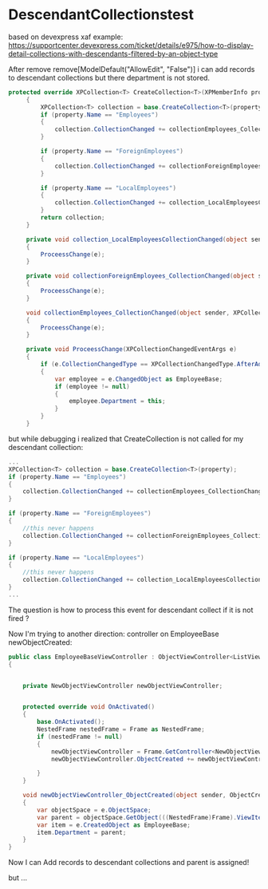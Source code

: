 # DescendantCollectionstest

based on devexpress xaf example: https://supportcenter.devexpress.com/ticket/details/e975/how-to-display-detail-collections-with-descendants-filtered-by-an-object-type



After remove      remove[ModelDefault("AllowEdit", "False")] i can add records to descendant collections but there department is not stored.

```csharp
protected override XPCollection<T> CreateCollection<T>(XPMemberInfo property)
     {
         XPCollection<T> collection = base.CreateCollection<T>(property);
         if (property.Name == "Employees")
         {
             collection.CollectionChanged += collectionEmployees_CollectionChanged;
         }

         if (property.Name == "ForeignEmployees")
         {
             collection.CollectionChanged += collectionForeignEmployees_CollectionChanged;
         }

         if (property.Name == "LocalEmployees")
         {
             collection.CollectionChanged += collection_LocalEmployeesCollectionChanged;
         }
         return collection;
     }

     private void collection_LocalEmployeesCollectionChanged(object sender, XPCollectionChangedEventArgs e)
     {
         ProceessChange(e);
     }

     private void collectionForeignEmployees_CollectionChanged(object sender, XPCollectionChangedEventArgs e)
     {
         ProceessChange(e);
     }

     void collectionEmployees_CollectionChanged(object sender, XPCollectionChangedEventArgs e)
     {
         ProceessChange(e);
     }

     private void ProceessChange(XPCollectionChangedEventArgs e)
     {
         if (e.CollectionChangedType == XPCollectionChangedType.AfterAdd || e.CollectionChangedType == XPCollectionChangedType.AfterRemove)
         {
             var employee = e.ChangedObject as EmployeeBase;
             if (employee != null)
             {
                 employee.Department = this;
             }
         }
     }
```


but while debugging i realized that CreateCollection is not called for my descendant collection:



```csharp
...
XPCollection<T> collection = base.CreateCollection<T>(property);
if (property.Name == "Employees")
{
    collection.CollectionChanged += collectionEmployees_CollectionChanged;
}

if (property.Name == "ForeignEmployees")
{
    //this never happens
    collection.CollectionChanged += collectionForeignEmployees_CollectionChanged;
}

if (property.Name == "LocalEmployees")
{
    //this never happens
    collection.CollectionChanged += collection_LocalEmployeesCollectionChanged;
}
...
```


The question is how to process this event for descendant collect  if it is not fired ?

Now I'm trying to another direction: controller on EmployeeBase  newObjectCreated:

```csharp
public class EmployeeBaseViewController : ObjectViewController<ListView, EmployeeBase>
{


    private NewObjectViewController newObjectViewController;


    protected override void OnActivated()
    {
        base.OnActivated();
        NestedFrame nestedFrame = Frame as NestedFrame;
        if (nestedFrame != null)
        {
            newObjectViewController = Frame.GetController<NewObjectViewController>();
            newObjectViewController.ObjectCreated += newObjectViewController_ObjectCreated;

        }
    }

    void newObjectViewController_ObjectCreated(object sender, ObjectCreatedEventArgs e)
    {
        var objectSpace = e.ObjectSpace;
        var parent = objectSpace.GetObject(((NestedFrame)Frame).ViewItem.CurrentObject as Department);
        var item = e.CreatedObject as EmployeeBase;
        item.Department = parent;
    }
}
```


Now I can Add records to descendant collections and parent is assigned!

but ...


